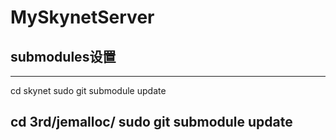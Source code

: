 # MySkynetServer

## submodules设置

---
cd skynet
sudo git submodule update

cd 3rd/jemalloc/
sudo git submodule update
---

